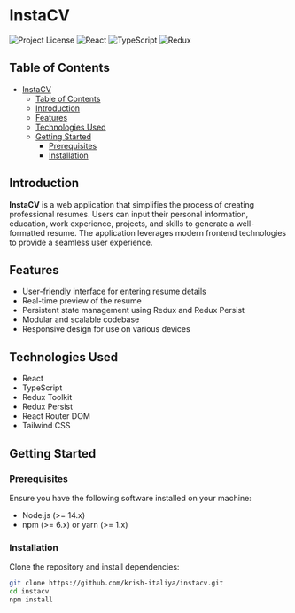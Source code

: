 # InstaCV

![Project License](https://img.shields.io/badge/license-MIT-blue.svg)
![React](https://img.shields.io/badge/React-17.0.2-blue)
![TypeScript](https://img.shields.io/badge/TypeScript-4.3.5-blue)
![Redux](https://img.shields.io/badge/Redux-4.1.0-purple)

## Table of Contents

- [InstaCV](#instacv)
  - [Table of Contents](#table-of-contents)
  - [Introduction](#introduction)
  - [Features](#features)
  - [Technologies Used](#technologies-used)
  - [Getting Started](#getting-started)
    - [Prerequisites](#prerequisites)
    - [Installation](#installation)

## Introduction

**InstaCV** is a web application that simplifies the process of creating professional resumes. Users can input their personal information, education, work experience, projects, and skills to generate a well-formatted resume. The application leverages modern frontend technologies to provide a seamless user experience.

## Features

- User-friendly interface for entering resume details
- Real-time preview of the resume
- Persistent state management using Redux and Redux Persist
- Modular and scalable codebase
- Responsive design for use on various devices

## Technologies Used

- React
- TypeScript
- Redux Toolkit
- Redux Persist
- React Router DOM
- Tailwind CSS
## Getting Started

### Prerequisites

Ensure you have the following software installed on your machine:

- Node.js (>= 14.x)
- npm (>= 6.x) or yarn (>= 1.x)

### Installation

Clone the repository and install dependencies:

```bash
git clone https://github.com/krish-italiya/instacv.git
cd instacv
npm install
